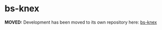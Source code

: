 # bs-knex

**MOVED:** Development has been moved to its own repository here: [bs-knex](https://github.com/bkonkle/bs-knex)
